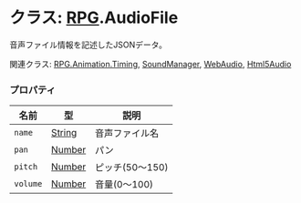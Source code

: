 # クラス: [RPG](RPG.md).AudioFile
音声ファイル情報を記述したJSONデータ。

関連クラス: [RPG.Animation.Timing](RPG.Animation.Timing.md), [SoundManager](SoundManager.md), [WebAudio](WebAudio.md), [Html5Audio](Html5Audio.md)
### プロパティ

| 名前 | 型 | 説明 |
| --- | --- | --- |
| `name` | [String](String.md) | 音声ファイル名 |
| `pan` | [Number](Number.md) | パン |
| `pitch` | [Number](Number.md) | ピッチ(50〜150) |
| `volume` | [Number](Number.md) | 音量(0〜100) |